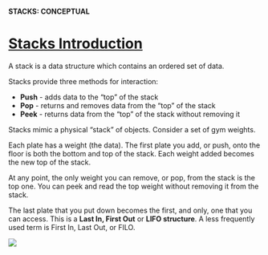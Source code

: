 #### STACKS: CONCEPTUAL
# [Stacks Introduction](https://www.codecademy.com/courses/linear-data-structures/lessons/learn-stacks-general/exercises/stacks-general-intro)
A stack is a data structure which contains an ordered set of data.

Stacks provide three methods for interaction:
* **Push** - adds data to the “top” of the stack
* **Pop** - returns and removes data from the “top” of the stack
* **Peek** - returns data from the “top” of the stack without removing it

Stacks mimic a physical “stack” of objects. 
Consider a set of gym weights.

Each plate has a weight (the data). 
The first plate you add, or push, onto the floor is both the bottom and top of the stack. 
Each weight added becomes the new top of the stack.

At any point, the only weight you can remove, or pop, from the stack is the top one. 
You can peek and read the top weight without removing it from the stack.

The last plate that you put down becomes the first, and only, one that you can access. 
This is a **Last In, First Out** or **LIFO structure**. A less frequently used term is First In, Last Out, or FILO.

<img src="https://repl.it/public/images/logo.svg" />
